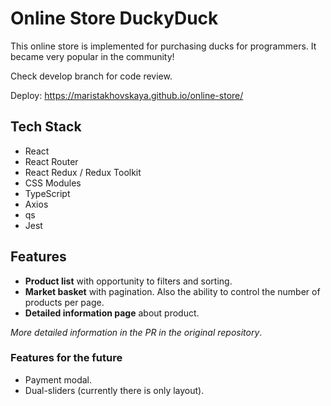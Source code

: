# Online Store DuckyDuck
This online store is implemented for purchasing ducks for programmers. It became very popular in the community!

Check develop branch for code review.

Deploy: https://maristakhovskaya.github.io/online-store/

## Tech Stack
- React
- React Router
- React Redux / Redux Toolkit
- CSS Modules
- TypeScript
- Axios
- qs
- Jest

## Features
- **Product list** with opportunity to filters and sorting.
- **Market basket** with pagination. Also the ability to control the number of products per page.
- **Detailed information page** about product.

*More detailed information in the PR in the original repository*.

### Features for the future
- Payment modal.
- Dual-sliders (currently there is only layout).
